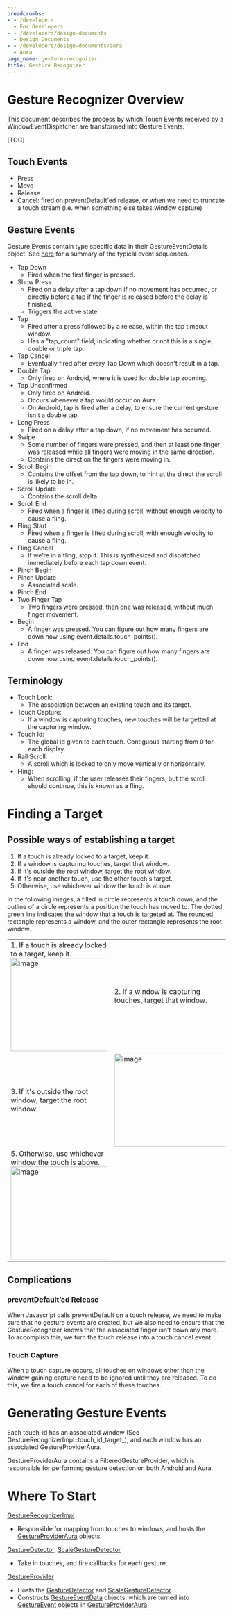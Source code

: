 ```yaml
---
breadcrumbs:
- - /developers
  - For Developers
- - /developers/design-documents
  - Design Documents
- - /developers/design-documents/aura
  - Aura
page_name: gesture-recognizer
title: Gesture Recognizer
---
```


# Gesture Recognizer Overview

This document describes the process by which Touch Events received by a
WindowEventDispatcher are transformed into Gesture Events.

[TOC]

## Touch Events

*   Press
*   Move
*   Release
*   Cancel: fired on preventDefault'ed release, or when we need to
            truncate a touch stream (i.e. when something else takes window
            capture)

## Gesture Events

Gesture Events contain type specific data in their GestureEventDetails object.
See
[here](https://docs.google.com/document/d/1mQFx99xz5jVUHQk2jZTjHPgMjRQd4EUDfdLG0XKOlWI/edit)
for a summary of the typical event sequences.

*   Tap Down
    *   Fired when the first finger is pressed.
*   Show Press
    *   Fired on a delay after a tap down if no movement has occurred,
                or directly before a tap if the finger is released before the
                delay is finished.
    *   Triggers the active state.
*   Tap
    *   Fired after a press followed by a release, within the tap
                timeout window.
    *   Has a "tap_count" field, indicating whether or not this is a
                single, double or triple tap.
*   Tap Cancel
    *   Eventually fired after every Tap Down which doesn't result in a
                tap.
*   Double Tap
    *   Only fired on Android, where it is used for double tap zooming.
*   Tap Unconfirmed
    *   Only fired on Android.
    *   Occurs whenever a tap would occur on Aura.
    *   On Android, tap is fired after a delay, to ensure the current
                gesture isn't a double tap.
*   Long Press
    *   Fired on a delay after a tap down, if no movement has occurred.
*   Swipe
    *   Some number of fingers were pressed, and then at least one
                finger was released while all fingers were moving in the same
                direction.
    *   Contains the direction the fingers were moving in.
*   Scroll Begin
    *   Contains the offset from the tap down, to hint at the direct the
                scroll is likely to be in.
*   Scroll Update
    *   Contains the scroll delta.
*   Scroll End
    *   Fired when a finger is lifted during scroll, without enough
                velocity to cause a fling.
*   Fling Start
    *   Fired when a finger is lifted during scroll, with enough
                velocity to cause a fling.
*   Fling Cancel
    *   If we're in a fling, stop it. This is synthesized and dispatched
                immediately before each tap down event.
*   Pinch Begin
*   Pinch Update
    *   Associated scale.
*   Pinch End
*   Two Finger Tap
    *   Two fingers were pressed, then one was released, without much
                finger movement.
*   Begin
    *   A finger was pressed. You can figure out how many fingers are
                down now using event.details.touch_points().
*   End
    *   A finger was released. You can figure out how many fingers are
                down now using event.details.touch_points().

## Terminology

*   Touch Lock:
    *   The association between an existing touch and its target.
*   Touch Capture:
    *   If a window is capturing touches, new touches will be targetted
                at the capturing window.
*   Touch Id:
    *   The global id given to each touch. Contiguous starting from 0
                for each display.
*   Rail Scroll:
    *   A scroll which is locked to only move vertically or
                horizontally.
*   Fling:
    *   When scrolling, if the user releases their fingers, but the
                scroll should continue, this is known as a fling.

# Finding a Target

## Possible ways of establishing a target

1.  If a touch is already locked to a target, keep it.
2.  If a window is capturing touches, target that window.
3.  If it's outside the root window, target the root window.
4.  If it's near another touch, use the other touch's target.
5.  Otherwise, use whichever window the touch is above.

In the following images, a filled in circle represents a touch down, and the
outline of a circle represents a position the touch has moved to. The dotted
green line indicates the window that a touch is targeted at. The rounded
rectangle represents a window, and the outer rectangle represents the root
window.

<table>
<tr>
<td>1. If a touch is already locked to a target, keep it. <img alt="image" src="https://lh6.googleusercontent.com/myjxUQXxaThmV7EUoCfCXkyg0YVCFgdlQKO3gpRdynZ4lSMyJGzLnPdPRDe2qBa_qV6gkKxKn_Ghmv43nVY6SUJr8eb_IOevWjtNvBrCn4OGpm7yo7E" height=214px; width=223px;></td>
<td>2. If a window is capturing touches, target that window. </td>
<td><img alt="image" src="https://lh6.googleusercontent.com/JyqtKa63Qh9yRhlmok8LDLeA2eiKK-CsrKROfmS4SsT7Wign6pkQqMiz0VnPBco5tn3MbGLhe4U--avCCeNB-jSGVUU4YTAJSXkg-ay1KLPrJn6mxwo" height=214px; width=223px;></td>
</tr>
<tr>
<td>3. If it's outside the root window, target the root window.</td>
<td><img alt="image" src="https://lh5.googleusercontent.com/YwO3KZjo5CLMQ-_XNOplU4a9YQtIMi1pLqtOZAcX6RLEnGtJ5D4M0Vxjj83RxPAwd8Hp0-_VCc6DKE9melGnYs1kybpxOB9Xdo-zwCV9-XK_MT-hhpQ" height=214px; width=265px;> </td>
<td>4. If it's near another touch, use the other touch's target. </td>
<td><img alt="image" src="https://lh3.googleusercontent.com/erpsfYRchXsW5q3Al2rSqngixvmYX_q4hjMaSd96Ak1OCQ89jXE6jsdJnF1cFdgNhIH8tIKxYt60o10mqyjeYZ4nx3trlaWhqRkkK61Y61JNmNg6O6I" height=214px; width=222px;></td>
</tr>
<tr>
<td>5. Otherwise, use whichever window the touch is above. <img alt="image" src="https://lh4.googleusercontent.com/rc5RUdxi_QKrsAYU_DF1v9sVmZyAbYzFQDTUrCsiKVshb4dB7338BwT-bPDpUH1btF5UrrzlzkfgCA8I7qXDes0njRZARTW1qC-_fM9vP5R6E7F1LrQ" height=214px; width=223px;></td>
</tr>
</table>

## Complications

### preventDefault’ed Release

When Javascript calls preventDefault on a touch release, we need to make sure
that no gesture events are created, but we also need to ensure that the
GestureRecognizer knows that the associated finger isn’t down any more. To
accomplish this, we turn the touch release into a touch cancel event.

### Touch Capture

When a touch capture occurs, all touches on windows other than the window
gaining capture need to be ignored until they are released. To do this, we fire
a touch cancel for each of these touches.

# Generating Gesture Events

Each touch-id has an associated window (See
GestureRecognizerImpl::touch_id_target_), and each window has an associated
GestureProviderAura.

GestureProviderAura contains a FilteredGestureProvider, which is responsible for
performing gesture detection on both Android and Aura.

# Where To Start

[GestureRecognizerImpl](https://code.google.com/p/chromium/codesearch#chromium/src/ui/events/gestures/gesture_recognizer_impl.h&sq=package:chromium)

*   Responsible for mapping from touches to windows, and hosts the
            [GestureProviderAura](https://code.google.com/p/chromium/codesearch#chromium/src/ui/events/gestures/gesture_provider_aura.h&q=GestureProviderAura&sq=package:chromium&l=26)
            objects.

[GestureDetector](https://code.google.com/p/chromium/codesearch#chromium/src/ui/events/gesture_detection/gesture_detector.cc&q=gesture_dete&sq=package:chromium&l=1),
[ScaleGestureDetector](https://code.google.com/p/chromium/codesearch#chromium/src/ui/events/gesture_detection/scale_gesture_detector.cc&sq=package:chromium)

*   Take in touches, and fire callbacks for each gesture.

[GestureProvider](https://code.google.com/p/chromium/codesearch#chromium/src/ui/events/gesture_detection/gesture_provider.h&q=GestureProvider)

*   Hosts the
            [GestureDetector](https://code.google.com/p/chromium/codesearch#chromium/src/ui/events/gesture_detection/gesture_detector.cc&q=gesture_dete&sq=package:chromium&l=1)
            and
            [ScaleGestureDetector](https://code.google.com/p/chromium/codesearch#chromium/src/ui/events/gesture_detection/scale_gesture_detector.cc&sq=package:chromium).
*   Constructs
            [GestureEventData](https://code.google.com/p/chromium/codesearch#chromium/src/ui/events/gesture_detection/gesture_event_data.h&q=GestureEventData&sq=package:chromium&l=17)
            objects, which are turned into
            [GestureEvent](https://code.google.com/p/chromium/codesearch#chromium/src/ui/events/event.h&q=GestureEvent&sq=package:chromium&l=654)
            objects in
            [GestureProviderAura](https://code.google.com/p/chromium/codesearch#chromium/src/ui/events/gestures/gesture_provider_aura.h&q=GestureProviderAura&sq=package:chromium&l=26).